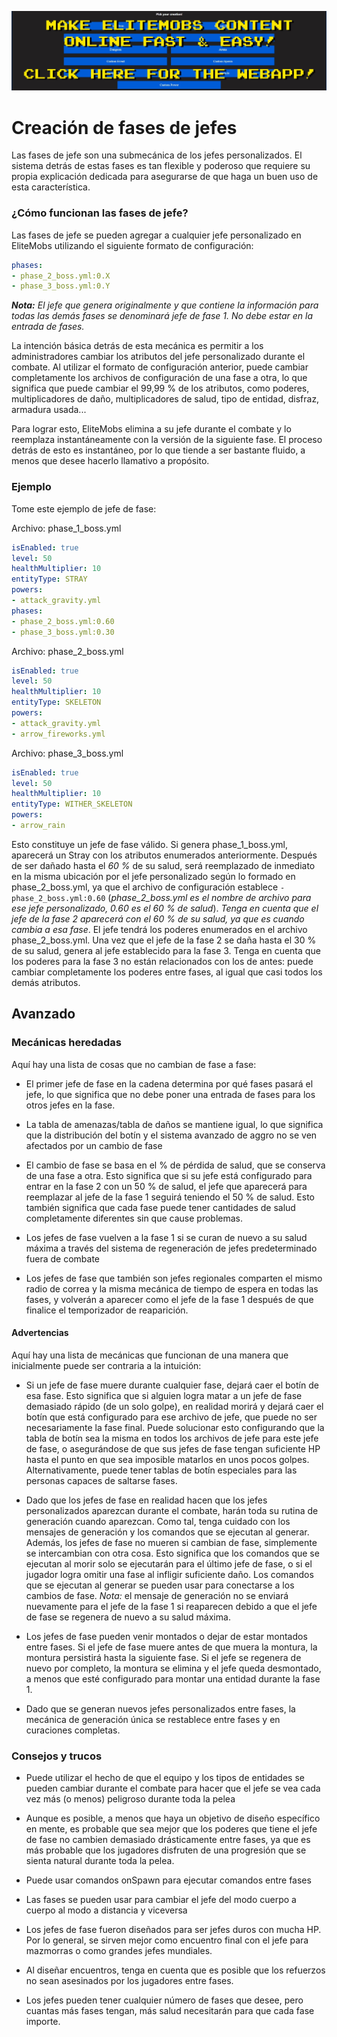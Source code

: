 [![webapp_banner.jpg](../../../img/wiki/webapp_banner.jpg)](https://magmaguy.com/webapp/webapp.html)

# Creación de fases de jefes

Las fases de jefe son una submecánica de los jefes personalizados. El sistema detrás de estas fases es tan flexible y poderoso que requiere su propia explicación dedicada para asegurarse de que haga un buen uso de esta característica.

### ¿Cómo funcionan las fases de jefe?

Las fases de jefe se pueden agregar a cualquier jefe personalizado en EliteMobs utilizando el siguiente formato de configuración:

```yaml
phases:
- phase_2_boss.yml:0.X
- phase_3_boss.yml:0.Y
```

_**Nota:** El jefe que genera originalmente y que contiene la información para todas las demás fases se denominará jefe de fase 1. No debe estar en la entrada de fases._

La intención básica detrás de esta mecánica es permitir a los administradores cambiar los atributos del jefe personalizado durante el combate. Al utilizar el formato de configuración anterior, puede cambiar completamente los archivos de configuración de una fase a otra, lo que significa que puede cambiar el 99,99 % de los atributos, como poderes, multiplicadores de daño, multiplicadores de salud, tipo de entidad, disfraz, armadura usada...

Para lograr esto, EliteMobs elimina a su jefe durante el combate y lo reemplaza instantáneamente con la versión de la siguiente fase. El proceso detrás de esto es instantáneo, por lo que tiende a ser bastante fluido, a menos que desee hacerlo llamativo a propósito.

### Ejemplo

Tome este ejemplo de jefe de fase:

Archivo: phase_1_boss.yml

```yaml
isEnabled: true
level: 50
healthMultiplier: 10
entityType: STRAY
powers:
- attack_gravity.yml
phases:
- phase_2_boss.yml:0.60
- phase_3_boss.yml:0.30
```

Archivo: phase_2_boss.yml

```yaml
isEnabled: true
level: 50
healthMultiplier: 10
entityType: SKELETON
powers:
- attack_gravity.yml
- arrow_fireworks.yml
```

Archivo: phase_3_boss.yml

```yaml
isEnabled: true
level: 50
healthMultiplier: 10
entityType: WITHER_SKELETON
powers:
- arrow_rain
```

Esto constituye un jefe de fase válido. Si genera phase_1_boss.yml, aparecerá un Stray con los atributos enumerados anteriormente. Después de ser dañado hasta el _60 %_ de su salud, será reemplazado de inmediato en la misma ubicación por el jefe personalizado según lo formado en phase_2_boss.yml, ya que el archivo de configuración establece `- phase_2_boss.yml:0.60` (_phase_2_boss.yml es el nombre de archivo para ese jefe personalizado, 0.60 es el 60 % de salud_). _Tenga en cuenta que el jefe de la fase 2 aparecerá con el 60 % de su salud, ya que es cuando cambia a esa fase_. El jefe tendrá los poderes enumerados en el archivo phase_2_boss.yml. Una vez que el jefe de la fase 2 se daña hasta el 30 % de su salud, genera al jefe establecido para la fase 3. Tenga en cuenta que los poderes para la fase 3 no están relacionados con los de antes: puede cambiar completamente los poderes entre fases, al igual que casi todos los demás atributos.

## Avanzado

### Mecánicas heredadas

Aquí hay una lista de cosas que no cambian de fase a fase:

- El primer jefe de fase en la cadena determina por qué fases pasará el jefe, lo que significa que no debe poner una entrada de fases para los otros jefes en la fase.

- La tabla de amenazas/tabla de daños se mantiene igual, lo que significa que la distribución del botín y el sistema avanzado de aggro no se ven afectados por un cambio de fase

- El cambio de fase se basa en el % de pérdida de salud, que se conserva de una fase a otra. Esto significa que si su jefe está configurado para entrar en la fase 2 con un 50 % de salud, el jefe que aparecerá para reemplazar al jefe de la fase 1 seguirá teniendo el 50 % de salud. Esto también significa que cada fase puede tener cantidades de salud completamente diferentes sin que cause problemas.

- Los jefes de fase vuelven a la fase 1 si se curan de nuevo a su salud máxima a través del sistema de regeneración de jefes predeterminado fuera de combate

- Los jefes de fase que también son jefes regionales comparten el mismo radio de correa y la misma mecánica de tiempo de espera en todas las fases, y volverán a aparecer como el jefe de la fase 1 después de que finalice el temporizador de reaparición.

#### Advertencias

Aquí hay una lista de mecánicas que funcionan de una manera que inicialmente puede ser contraria a la intuición:

- Si un jefe de fase muere durante cualquier fase, dejará caer el botín de esa fase. Esto significa que si alguien logra matar a un jefe de fase demasiado rápido (de un solo golpe), en realidad morirá y dejará caer el botín que está configurado para ese archivo de jefe, que puede no ser necesariamente la fase final. Puede solucionar esto configurando que la tabla de botín sea la misma en todos los archivos de jefe para este jefe de fase, o asegurándose de que sus jefes de fase tengan suficiente HP hasta el punto en que sea imposible matarlos en unos pocos golpes. Alternativamente, puede tener tablas de botín especiales para las personas capaces de saltarse fases.

- Dado que los jefes de fase en realidad hacen que los jefes personalizados aparezcan durante el combate, harán toda su rutina de generación cuando aparezcan. Como tal, tenga cuidado con los mensajes de generación y los comandos que se ejecutan al generar. Además, los jefes de fase no mueren si cambian de fase, simplemente se intercambian con otra cosa. Esto significa que los comandos que se ejecutan al morir solo se ejecutarán para el último jefe de fase, o si el jugador logra omitir una fase al infligir suficiente daño. Los comandos que se ejecutan al generar se pueden usar para conectarse a los cambios de fase. *Nota:* el mensaje de generación no se enviará nuevamente para el jefe de la fase 1 si reaparecen debido a que el jefe de fase se regenera de nuevo a su salud máxima.

- Los jefes de fase pueden venir montados o dejar de estar montados entre fases. Si el jefe de fase muere antes de que muera la montura, la montura persistirá hasta la siguiente fase. Si el jefe se regenera de nuevo por completo, la montura se elimina y el jefe queda desmontado, a menos que esté configurado para montar una entidad durante la fase 1.

- Dado que se generan nuevos jefes personalizados entre fases, la mecánica de generación única se restablece entre fases y en curaciones completas.

### Consejos y trucos

- Puede utilizar el hecho de que el equipo y los tipos de entidades se pueden cambiar durante el combate para hacer que el jefe se vea cada vez más (o menos) peligroso durante toda la pelea

- Aunque es posible, a menos que haya un objetivo de diseño específico en mente, es probable que sea mejor que los poderes que tiene el jefe de fase no cambien demasiado drásticamente entre fases, ya que es más probable que los jugadores disfruten de una progresión que se sienta natural durante toda la pelea.

- Puede usar comandos onSpawn para ejecutar comandos entre fases

- Las fases se pueden usar para cambiar el jefe del modo cuerpo a cuerpo al modo a distancia y viceversa

- Los jefes de fase fueron diseñados para ser jefes duros con mucha HP. Por lo general, se sirven mejor como encuentro final con el jefe para mazmorras o como grandes jefes mundiales.

- Al diseñar encuentros, tenga en cuenta que es posible que los refuerzos no sean asesinados por los jugadores entre fases.

- Los jefes pueden tener cualquier número de fases que desee, pero cuantas más fases tengan, más salud necesitarán para que cada fase importe.
